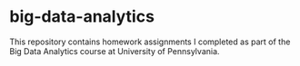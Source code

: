 # big-data-analytics
This repository contains homework assignments I completed as part of the Big Data Analytics course at University of Pennsylvania.
